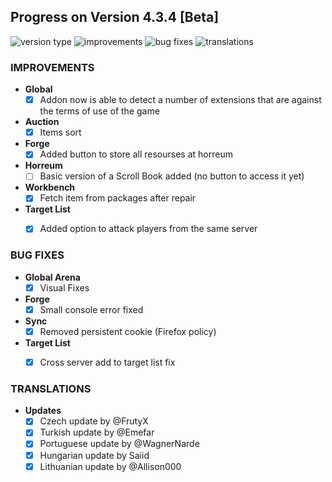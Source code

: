 ## Progress on Version 4.3.4 [Beta]

![version type](https://img.shields.io/badge/version-beta-yellow.svg?style=flat-square)
![improvements](https://img.shields.io/badge/improvements-6-green.svg?style=flat-square)
![bug fixes](https://img.shields.io/badge/bug%20fixes-4-red.svg?style=flat-square)
![translations](https://img.shields.io/badge/translations-5-blue.svg?style=flat-square)

### IMPROVEMENTS
- **Global**
	- [x] Addon now is able to detect a number of extensions that are against the terms of use of the game
- **Auction**
	- [x] Items sort
- **Forge**
	- [x] Added button to store all resourses at horreum
- **Horreum**
	- [ ] Basic version of a Scroll Book added (no button to access it yet)
- **Workbench**
	- [x] Fetch item from packages after repair
- **Target List**
	- [x] Added option to attack players from the same server


### BUG FIXES
- **Global Arena**
	- [x] Visual Fixes
- **Forge**
	- [x] Small console error fixed
- **Sync**
	- [x] Removed persistent cookie (Firefox policy)
- **Target List**
	- [x] Cross server add to target list fix


### TRANSLATIONS
-  **Updates**
	- [x] Czech update by @FrutyX
	- [x] Turkish update by @Emefar
	- [x] Portuguese update by @WagnerNarde
	- [x] Hungarian update by Saiid
	- [x] Lithuanian update by @Allison000
